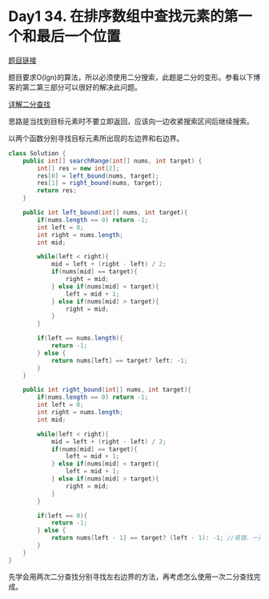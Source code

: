 # Day1 34. 在排序数组中查找元素的第一个和最后一个位置

[题目链接](https://leetcode.cn/problems/find-first-and-last-position-of-element-in-sorted-array/)

题目要求O(lgn)的算法，所以必须使用二分搜索，此题是二分的变形。参看以下博客的第二第三部分可以很好的解决此问题。

[详解二分查找](https://www.cnblogs.com/kyoner/p/11080078.html)

思路是当找到目标元素时不要立即返回，应该向一边收紧搜索区间后继续搜索。

以两个函数分别寻找目标元素所出现的左边界和右边界。

```java
class Solution {
    public int[] searchRange(int[] nums, int target) {
        int[] res = new int[2];
        res[0] = left_bound(nums, target);
        res[1] = right_bound(nums, target);
        return res;
    }

    public int left_bound(int[] nums, int target){
        if(nums.length == 0) return -1;
        int left = 0;
        int right = nums.length;
        int mid;

        while(left < right){
            mid = left + (right - left) / 2;
            if(nums[mid] == target){
                right = mid;
            } else if(nums[mid] < target){
                left = mid + 1;
            } else if(nums[mid] > target){
                right = mid;
            }
        }

        if(left == nums.length){
            return -1;
        } else {
            return nums[left] == target? left: -1;
        }
    }

    public int right_bound(int[] nums, int target){
        if(nums.length == 0) return -1;
        int left = 0;
        int right = nums.length;
        int mid;

        while(left < right){
            mid = left + (right - left) / 2;
            if(nums[mid] == target){
                left = mid + 1;
            } else if(nums[mid] < target){
                left = mid + 1;
            } else if(nums[mid] > target){
                right = mid;
            }
        }

        if(left == 0){
            return -1;
        } else {
            return nums[left - 1] == target? (left - 1): -1; //易错，一开始就忘写-1了！
        }
    }
}
```

先学会用两次二分查找分别寻找左右边界的方法，再考虑怎么使用一次二分查找完成。